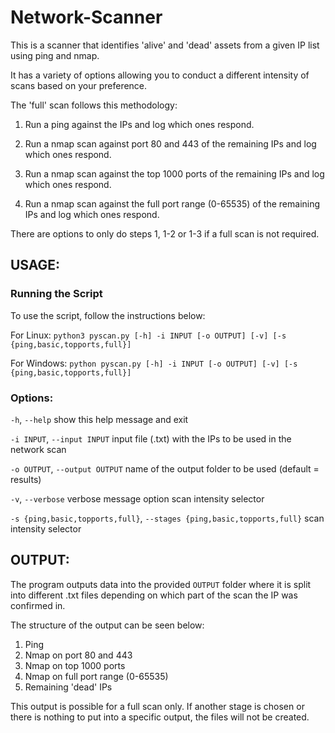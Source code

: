 # Network-Scanner

This is a scanner that identifies 'alive' and 'dead' assets from a given IP list using ping and nmap.

It has a variety of options allowing you to conduct a different intensity of scans based on your preference.

  

The 'full' scan follows this methodology:

1. Run a ping against the IPs and log which ones respond.

2. Run a nmap scan against port 80 and 443 of the remaining IPs and log which ones respond.

3. Run a nmap scan against the top 1000 ports of the remaining IPs and log which ones respond.

4. Run a nmap scan against the full port range (0-65535) of the remaining IPs and log which ones respond.

  

There are options to only do steps 1, 1-2 or 1-3 if a full scan is not required.

  

## USAGE:

### Running the Script
To use the script, follow the instructions below:

For Linux:
`python3 pyscan.py [-h] -i INPUT [-o OUTPUT] [-v] [-s {ping,basic,topports,full}]` 

For Windows:
`python pyscan.py [-h] -i INPUT [-o OUTPUT] [-v] [-s {ping,basic,topports,full}]`

### Options:

`-h`, `--help` show this help message and exit

`-i INPUT`, `--input INPUT` input file (.txt) with the IPs to be used in the network scan

`-o OUTPUT`, `--output OUTPUT` name of the output folder to be used (default = results)

`-v`, `--verbose` verbose message option
scan intensity selector

`-s {ping,basic,topports,full}`, `--stages {ping,basic,topports,full}` scan intensity selector

## OUTPUT:

The program outputs data into the provided `OUTPUT` folder where it is split into different .txt files depending on which part of the scan the IP was confirmed in.

  

The structure of the output can be seen below:

1. Ping
2. Nmap on port 80 and 443
3. Nmap on top 1000 ports
4. Nmap on full port range (0-65535)
5. Remaining 'dead' IPs

This output is possible for a full scan only. If another stage is chosen or there is nothing to put into a specific output, the files will not be created.
